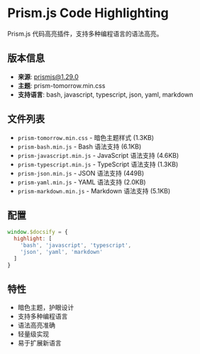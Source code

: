 # Prism.js Code Highlighting

Prism.js 代码高亮插件，支持多种编程语言的语法高亮。

## 版本信息

- **来源**: prismjs@1.29.0
- **主题**: prism-tomorrow.min.css
- **支持语言**: bash, javascript, typescript, json, yaml, markdown

## 文件列表

- `prism-tomorrow.min.css` - 暗色主题样式 (1.3KB)
- `prism-bash.min.js` - Bash 语法支持 (6.1KB)
- `prism-javascript.min.js` - JavaScript 语法支持 (4.6KB)
- `prism-typescript.min.js` - TypeScript 语法支持 (1.3KB)
- `prism-json.min.js` - JSON 语法支持 (449B)
- `prism-yaml.min.js` - YAML 语法支持 (2.0KB)
- `prism-markdown.min.js` - Markdown 语法支持 (5.1KB)

## 配置

```javascript
window.$docsify = {
  highlight: [
    'bash', 'javascript', 'typescript', 
    'json', 'yaml', 'markdown'
  ]
}
```

## 特性

- 暗色主题，护眼设计
- 支持多种编程语言
- 语法高亮准确
- 轻量级实现
- 易于扩展新语言 
